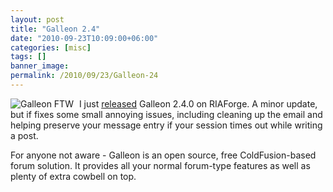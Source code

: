 ```yaml
---
layout: post
title: "Galleon 2.4"
date: "2010-09-23T10:09:00+06:00"
categories: [misc]
tags: []
banner_image: 
permalink: /2010/09/23/Galleon-24
---
```


<img src="https://static.raymondcamden.com/images/cfjedi/glogo1.png" title="Galleon FTW" style="align:left;margin-right: 5px" /> I just <a href="http://galleon.riaforge.org">released</a> Galleon 2.4.0 on RIAForge. A minor update, but if fixes some small annoying issues, including cleaning up the email and helping preserve your message entry if your session times out while writing a post. 

<p/>

For anyone not aware - Galleon is an open source, free ColdFusion-based forum solution. It provides all your normal forum-type features as well as plenty of extra cowbell on top.

<br clear="right">